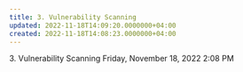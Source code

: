 ```yaml
---
title: 3. Vulnerability Scanning
updated: 2022-11-18T14:09:20.0000000+04:00
created: 2022-11-18T14:08:23.0000000+04:00
---
```


3\. Vulnerability Scanning
Friday, November 18, 2022
2:08 PM
